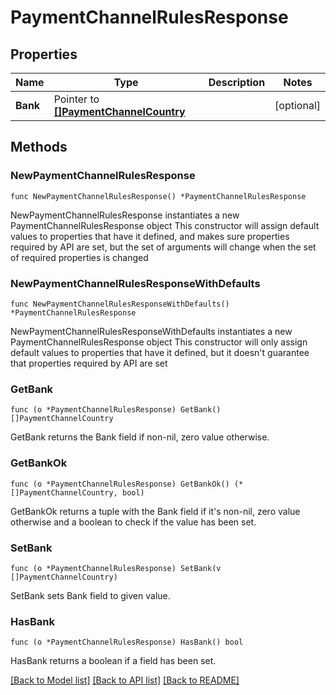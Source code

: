 # PaymentChannelRulesResponse

## Properties

Name | Type | Description | Notes
------------ | ------------- | ------------- | -------------
**Bank** | Pointer to [**[]PaymentChannelCountry**](PaymentChannelCountry.md) |  | [optional] 

## Methods

### NewPaymentChannelRulesResponse

`func NewPaymentChannelRulesResponse() *PaymentChannelRulesResponse`

NewPaymentChannelRulesResponse instantiates a new PaymentChannelRulesResponse object
This constructor will assign default values to properties that have it defined,
and makes sure properties required by API are set, but the set of arguments
will change when the set of required properties is changed

### NewPaymentChannelRulesResponseWithDefaults

`func NewPaymentChannelRulesResponseWithDefaults() *PaymentChannelRulesResponse`

NewPaymentChannelRulesResponseWithDefaults instantiates a new PaymentChannelRulesResponse object
This constructor will only assign default values to properties that have it defined,
but it doesn't guarantee that properties required by API are set

### GetBank

`func (o *PaymentChannelRulesResponse) GetBank() []PaymentChannelCountry`

GetBank returns the Bank field if non-nil, zero value otherwise.

### GetBankOk

`func (o *PaymentChannelRulesResponse) GetBankOk() (*[]PaymentChannelCountry, bool)`

GetBankOk returns a tuple with the Bank field if it's non-nil, zero value otherwise
and a boolean to check if the value has been set.

### SetBank

`func (o *PaymentChannelRulesResponse) SetBank(v []PaymentChannelCountry)`

SetBank sets Bank field to given value.

### HasBank

`func (o *PaymentChannelRulesResponse) HasBank() bool`

HasBank returns a boolean if a field has been set.


[[Back to Model list]](../README.md#documentation-for-models) [[Back to API list]](../README.md#documentation-for-api-endpoints) [[Back to README]](../README.md)


